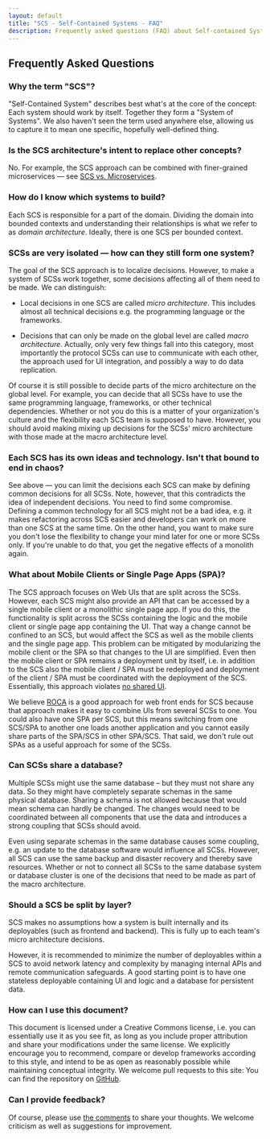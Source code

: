 ```yaml
---
layout: default
title: "SCS - Self-Contained Systems - FAQ"
description: Frequently asked questions (FAQ) about Self-contained Systems (SCS)
---
```


Frequently Asked Questions
---

### Why the term "SCS"?

"Self-Contained System" describes best what's at the core of the
concept: Each system should work by itself. Together they form a
"System of Systems". We also haven't seen the term used anywhere else, allowing
us to capture it to mean one specific, hopefully well-defined thing.

### Is the SCS architecture's intent to replace other concepts?

No. For example, the SCS approach can be combined with finer-grained microservices — see
[SCS vs. Microservices](/vs-ms.html).

### How do I know which systems to build?

Each SCS is responsible for a part of the domain. Dividing the domain
into bounded contexts and understanding their relationships is what
we refer to as *domain architecture*. Ideally, there is one SCS per
bounded context.

### SCSs are very isolated — how can they still form one system?

The goal of the SCS approach is to localize decisions. However, to make a system of
SCSs work together, some decisions affecting all of them need to be made. We can
distinguish:

* Local decisions in one SCS are called *micro architecture*. This
  includes almost all technical decisions e.g. the programming
  language or the frameworks.

* Decisions that can only be made on the global level are called
  *macro architecture*. Actually, only very few things fall into this
  category, most importantly the protocol SCSs can use to communicate with
  each other, the approach used for UI integration, and possibly a way to
  do data replication.

Of course it is still possible to decide parts of the
micro architecture on the global level. For example, you can decide
that all SCSs have to use the same programming language, frameworks, or other
technical dependencies. Whether or not you do this is a matter of your
organization's culture and the flexibility each SCS team is supposed to have.
However, you should avoid making mixing up decisions for the SCSs' micro architecture
with those made at the macro architecture level.

### Each SCS has its own ideas and technology. Isn't that bound to end in chaos?

See above — you can limit the decisions each SCS can make by defining
common decisions for all SCSs. Note, however, that this contradicts the idea of
independent decisions. You need to find some compromise. Defining a
common technology for all SCS might not be a bad idea, e.g. it makes
refactoring across SCS easier and developers can work on more than one
SCS at the same time. On the other hand, you want to make sure you don't lose
the flexibility to change your mind later for one or more SCSs only. If you're
unable to do that, you get the negative effects of a monolith again.

### What about Mobile Clients or Single Page Apps (SPA)?

The SCS approach focuses on Web UIs that are split across the SCSs. However, each SCS
might also provide an API that can be accessed by a single mobile client
or a monolithic single page app. If you do this, the functionality is split across
the SCSs containing the logic and the mobile client or single page app
containing the UI. That way a change cannot be confined to an SCS, but
would affect the SCS as well as the mobile clients and the single page
app. This problem can be mitigated by modularizing the mobile client or the
SPA so that changes to the UI are simplified. Even then the mobile
client or SPA remains a deployment unit by itself, i.e. in addition to the SCS
also the mobile client / SPA must be redeployed and deployment of the
client / SPA must be coordinated with the deployment of the
SCS. Essentially, this approach violates
[no shared UI](/index.html#no-shared-ui).

We believe [ROCA](http://roca-style.org) is a good approach for web
front ends for SCS because that approach makes it easy to combine UIs
from several SCSs to one. You could also have one SPA per SCS, but
this means switching from one SCS/SPA to another one loads another
application and you cannot easily share parts of the SPA/SCS in other
SPA/SCS. That said, we don't rule out SPAs as a useful approach for some
of the SCSs.

### Can SCSs share a database?

Multiple SCSs might use the same database – but they must not share any
data. So they might have completely separate schemas in the same
physical database. Sharing a schema is not allowed because that would mean
schema can hardly be changed. The changes would need to be coordinated
between all components that use the data and introduces a strong
coupling that SCSs should avoid.

Even using separate schemas in the same database causes some coupling,
e.g. an update to the database software would influence all
SCSs. However, all SCS can use the same backup and disaster recovery
and thereby save resources. Whether or not to connect all SCSs to the
same database system or database cluster is one of the decisions that need
to be made as part of the macro architecture.

### Should a SCS be split by layer?

SCS makes no assumptions how a system is built internally and its deployables 
(such as frontend and backend). 
This is fully up to each team's micro architecture decisions.

However, it is recommended to minimize the number of deployables within
a SCS to avoid network latency and complexity by managing internal APIs and
remote communication safeguards.
A good starting point is to have one stateless deployable containing UI and logic
and a database for persistent data.

### How can I use this document?

This document is licensed under a Creative Commons license,
i.e. you can essentially use it as you see fit, as long as you
include proper attribution and share your modifications under
the same license. We explicitly encourage you to recommend,
compare or develop frameworks according to this style, and
intend to be as open as reasonably possible while maintaining
conceptual integrity. We welcome pull requests to this site: You
can find the repository on [GitHub](https://github.com/innoq/SCS).

### Can I provide feedback?

Of course, please use [the comments](discussion.html) to
share your thoughts. We welcome criticism as well as suggestions for
improvement.
